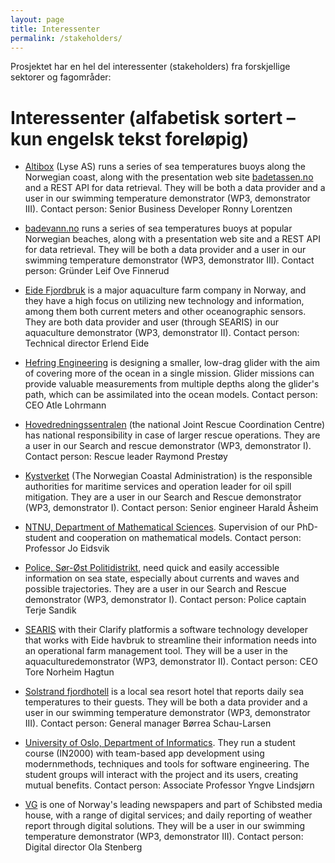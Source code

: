 ```yaml
---
layout: page
title: Interessenter
permalink: /stakeholders/
---
```


Prosjektet har en hel del interessenter (stakeholders) fra forskjellige sektorer og fagområder:

# Interessenter (alfabetisk sortert – kun engelsk tekst foreløpig)

* [Altibox](https://www.altibox.no/) (Lyse AS) runs  a  series of  sea  temperatures  buoys  along the  Norwegian  coast, along with the presentation web site [badetassen.no](https://badetassen.no/) and a REST API for data retrieval. They will be both a data provider and a user in our swimming temperature demonstrator (WP3, demonstrator III). Contact person: Senior Business Developer Ronny Lorentzen

* [badevann.no](https://badevann.no/) runs  a  series of  sea  temperatures  buoys  at  popular  Norwegian  beaches,  along with a presentation web site and a REST API for data retrieval. They will be both a data provider and a user in our swimming temperature demonstrator (WP3, demonstrator III).  Contact person: Gründer Leif Ove Finnerud

* [Eide Fjordbruk](https://www.efb.no/) is a major aquaculture farm company in Norway, and they have a high focus on utilizing  new  technology  and  information,  among  them  both  current  meters  and  other oceanographic  sensors.  They  are  both  data  provider  and  user  (through  SEARIS)  in  our aquaculture demonstrator (WP3, demonstrator II). Contact person: Technical director Erlend Eide

* [Hefring Engineering](https://hefringengineering.com/) is designing a smaller, low-drag glider with the aim of covering more of the ocean in a single mission. Glider missions can provide valuable measurements from multiple depths along the glider's path, which can be assimilated into the ocean models. Contact person: CEO Atle Lohrmann

* [Hovedredningssentralen](https://www.hovedredningssentralen.no/) (the   national Joint   Rescue Coordination   Centre)   has   national responsibility  in  case  of  larger  rescue  operations.  They  are  a  user  in  our  Search  and  rescue demonstrator (WP3, demonstrator I).  Contact person: Rescue leader Raymond Prestøy

* [Kystverket](https://kystverket.no/) (The Norwegian Coastal Administration) is the responsible authorities for maritime services and operation leader for oil spill mitigation. They are a user in our Search and Rescue demonstrator (WP3, demonstrator I). Contact person: Senior engineer Harald Åsheim

* [NTNU, Department   of   Mathematical   Sciences](https://www.ntnu.no/imf). Supervision   of   our   PhD-student   and cooperation on mathematical models. Contact person: Professor Jo Eidsvik

* [Police,  Sør-Øst  Politidistrikt](https://www.politiet.no/om/organisasjonen/politidistrikter/sor-ost/), need  quick  and easily accessible  information  on  sea  state, especially about currents and waves and possible trajectories. They are a user in our Search and Rescue demonstrator (WP3, demonstrator I).  Contact person: Police captain Terje Sandik
 
* [SEARIS](https://www.searis.no/) with  their  Clarify platformis  a  software  technology  developer  that  works  with  Eide havbruk  to  streamline  their  information  needs  into  an  operational  farm  management  tool. They will be a user in the aquaculturedemonstrator (WP3, demonstrator II). Contact person: CEO Tore Norheim Hagtun

* [Solstrand  fjordhotell](https://solstrand.com/) is  a  local  sea  resort  hotel  that  reports  daily  sea  temperatures  to  their guests.  They  will  be  both  a  data  provider  and  a  user  in  our  swimming  temperature demonstrator (WP3, demonstrator III).  Contact person: General manager Børrea Schau-Larsen

* [University of Oslo, Department of Informatics](https://www.mn.uio.no/ifi/). They run a student course (IN2000) with team-based   app   development   using   modernmethods,   techniques   and   tools   for   software engineering. The student groups will interact with the  project  and its users, creating mutual benefits.  Contact person: Associate Professor Yngve Lindsjørn

* [VG](https://vg.no/) is one of Norway's leading newspapers and part of Schibsted media house, with a range of digital services; and daily reporting of weather report through digital solutions. They will be a user in our swimming temperature demonstrator (WP3, demonstrator III).  Contact person: Digital director Ola Stenberg
